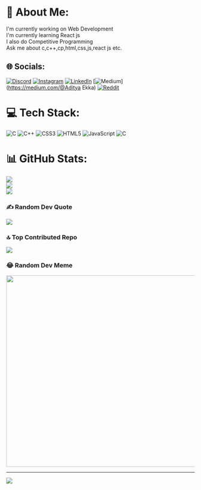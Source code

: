 # 💫 About Me:
I'm currently working on Web Development<br>I'm currently learning React js<br>I also do Competitive Programming<br>Ask me about c,c++,cp,html,css,js,react js etc.


## 🌐 Socials:
[![Discord](https://img.shields.io/badge/Discord-%237289DA.svg?logo=discord&logoColor=white)](https://discord.gg/AdityaEkka#5930) [![Instagram](https://img.shields.io/badge/Instagram-%23E4405F.svg?logo=Instagram&logoColor=white)](https://instagram.com/_adityaekka) [![LinkedIn](https://img.shields.io/badge/LinkedIn-%230077B5.svg?logo=linkedin&logoColor=white)](https://linkedin.com/in/AdityaEkka) [![Medium](https://img.shields.io/badge/Medium-12100E?logo=medium&logoColor=white)](https://medium.com/@Aditya Ekka) [![Reddit](https://img.shields.io/badge/Reddit-%23FF4500.svg?logo=Reddit&logoColor=white)](https://reddit.com/user/u/aditya_ekka) 

# 💻 Tech Stack:
![C](https://img.shields.io/badge/c-%2300599C.svg?style=for-the-badge&logo=c&logoColor=white) ![C++](https://img.shields.io/badge/c++-%2300599C.svg?style=for-the-badge&logo=c%2B%2B&logoColor=white) ![CSS3](https://img.shields.io/badge/css3-%231572B6.svg?style=for-the-badge&logo=css3&logoColor=white) ![HTML5](https://img.shields.io/badge/html5-%23E34F26.svg?style=for-the-badge&logo=html5&logoColor=white) ![JavaScript](https://img.shields.io/badge/javascript-%23323330.svg?style=for-the-badge&logo=javascript&logoColor=%23F7DF1E) ![C](https://img.shields.io/badge/c-%2300599C.svg?style=for-the-badge&logo=c&logoColor=white)
# 📊 GitHub Stats:
![](https://github-readme-stats.vercel.app/api?username=ekkaaditya200&theme=radical&hide_border=false&include_all_commits=true&count_private=true)<br/>
![](https://github-readme-streak-stats.herokuapp.com/?user=ekkaaditya200&theme=radical&hide_border=false)<br/>
![](https://github-readme-stats.vercel.app/api/top-langs/?username=ekkaaditya200&theme=radical&hide_border=false&include_all_commits=true&count_private=true&layout=compact)

### ✍️ Random Dev Quote
![](https://quotes-github-readme.vercel.app/api?type=horizontal&theme=light)

### 🔝 Top Contributed Repo
![](https://github-contributor-stats.vercel.app/api?username=ekkaaditya200&limit=5&theme=chalk&combine_all_yearly_contributions=true)

### 😂 Random Dev Meme
<img src="https://rm.up.railway.app/" width="512px"/>

---
[![](https://visitcount.itsvg.in/api?id=ekkaaditya200&icon=0&color=0)](https://visitcount.itsvg.in)

<!-- Proudly created with GPRM ( https://gprm.itsvg.in ) -->
